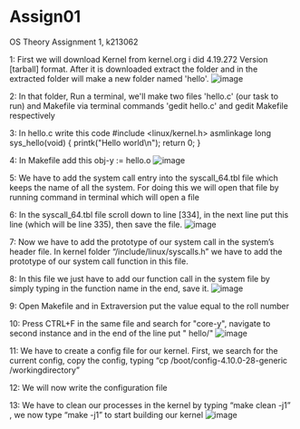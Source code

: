 # Assign01
OS Theory Assignment 1, k213062

1: First we will download Kernel from kernel.org i did 4.19.272 Version [tarball] format. After it is downloaded extract the folder and in the extracted folder will make a new folder named 'hello'.
![image](https://user-images.githubusercontent.com/123382738/220141070-0a1f0243-9e17-4d32-b7c4-45c717924d05.png)


2: In that folder, Run a terminal, we'll make two files 'hello.c' (our task to run) and Makefile via terminal commands 'gedit hello.c' and gedit Makefile respectively

3: In hello.c write this code #include <linux/kernel.h> asmlinkage long sys_hello(void) { printk("Hello world\n"); return 0; }

4: In Makefile add this
obj-y := hello.o
![image](https://user-images.githubusercontent.com/123382738/220135523-0eff73a9-65b3-48ab-9385-ebc43475cd58.png)


5: We have to add the system call entry into the syscall_64.tbl file which keeps the name of all the system. For doing this we will open that file by running command in terminal which will open a file 

6: In the syscall_64.tbl file scroll down to line [334], in the next line put this line (which will be line 335), then save the file.
![image](https://user-images.githubusercontent.com/123382738/220136217-201ef25b-3c54-49e7-973f-f042fffa18d3.png)


7: Now we have to add the prototype of our system call in the system’s header file. In kernel folder “/include/linux/syscalls.h” we have to add the prototype of our system call function in this file.

8: In this file we just have to add our function call in the system file by simply typing in the function name in the end, save it.
![image](https://user-images.githubusercontent.com/123382738/220136355-a73ee28f-8b19-40ee-b4c8-297390c759ab.png)


9: Open Makefile and in Extraversion put the value equal to the roll number

10: Press CTRL+F in the same file and search for "core-y", navigate to second instance and in the end of the line put " hello/"
![image](https://user-images.githubusercontent.com/123382738/220136523-bf851848-4c17-44e3-92bb-f814016e9722.png)


11: We have to create a config file for our kernel. First, we search for the current config, copy the config, typing “cp /boot/config-4.10.0-28-generic /workingdirectory”

12: We will now write the configuration file

13: We have to clean our processes in the kernel by typing “make clean -j1” , we now type “make -j1” to start building our kernel
![image](https://user-images.githubusercontent.com/123382738/220135365-79654371-69f3-49c1-83a6-48d7077d19fd.png)

